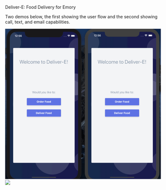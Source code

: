 Deliver-E: Food Delivery for Emory

Two demos below, the first showing the user flow and the second showing call, text, and email capabilities.

![](delivDemo.gif)
![](delivDemo2.gif)
